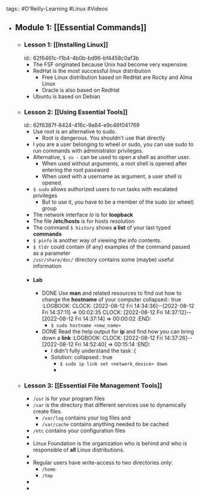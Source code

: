 tags:: #O'Reilly-Learning #Linux #Videos

- ## Module 1: [[Essential Commands]]
	- ### Lesson 1: [[Installing Linux]]
	  id:: 62f6461c-f1b4-4b0b-bd96-bf4458c0af3b
		- The FSF originated because Unix had become very expensive.
		- RedHat is the most successful linux distribution
			- Free Linux distribution based on RedHat are Rocky and Alma Linux
			- Oracle is also based on RedHat
		- Ubuntu is based on Debian
	- ### Lesson 2: [[Using Essential Tools]]
	  id:: 62f6387f-8424-416c-9a84-e9c46f041769
		- Use root is an alternative to sudo.
			- Root is dangerous. You shouldn't use that directly
		- I you are a user belonging to wheel or sudo, you can use sudo to run commands with administrator privileges.
		- Alternative, `$ su -` can be used to open a shell as another user.
			- When used without arguments, a  root shell is opened after entering the root password
			- When used with a username as argument, a user shell is opened.
		- `$ sudo` allows authorized users to run tasks with escalated privileges
			- But to use it, you have to be a member of the sudo (or wheel) group
		- The network interface *lo* is for **loopback**
		- The file **/etc/hosts** is for hosts resolution
		- The command `$ history` shows **a list** of your last typed **commands**
		- `$ pinfo` is another way of viewing the info contents.
		- `$ tldr` could contain (if any) examples of the command passed as a parameter
		- `/usr/share/doc/` directory contains some (maybe) useful information
		- #### Lab
			- DONE Use **man** and related resources to find out how to change the **hostname** of your computer
			  collapsed:: true
			  :LOGBOOK:
			  CLOCK: [2022-08-12 Fri 14:34:36]--[2022-08-12 Fri 14:37:11] =>  00:02:35
			  CLOCK: [2022-08-12 Fri 14:37:12]--[2022-08-12 Fri 14:37:14] =>  00:00:02
			  :END:
				- `$ sudo hostname <new_name>`
			- DONE Read the help output for **ip** and find how you can bring down a **link**
			  :LOGBOOK:
			  CLOCK: [2022-08-12 Fri 14:37:26]--[2022-08-12 Fri 14:52:40] =>  00:15:14
			  :END:
				- I didn't fully understand the task :(
				- Solution:
				  collapsed:: true
					- `$ sudo ip link set <network_device> down`
					-
	- ### Lesson 3: [[Essential File Management Tools]]
		- `/usr` is for your program files
		- `/var` is the directory that different services use to dynamically create files.
			- `/var/log` contains your log files and
			- `/var/cache` contains anything needed to be cached
		- `/etc` contains your configuration files
		-
		- Linux Foundation is the organization who is behind and who is responsible of **all** Linux distributions.
		-
		- Regular users have write-access to two directories only:
			- `/home`
			- `/tmp`
		-
		-